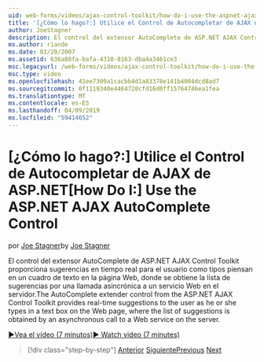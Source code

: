 ```yaml
---
uid: web-forms/videos/ajax-control-toolkit/how-do-i-use-the-aspnet-ajax-autocomplete-control
title: '[¿Cómo lo hago?:] Utilice el Control de Autocompletar de AJAX de ASP.NET | Microsoft Docs'
author: JoeStagner
description: El control del extensor AutoComplete de ASP.NET AJAX Control Toolkit proporciona sugerencias en tiempo real para el usuario como tipos piensan en un cuadro de texto en el que...
ms.author: riande
ms.date: 03/20/2007
ms.assetid: 636a88fa-bafa-4310-8163-dba4a3461ce3
msc.legacyurl: /web-forms/videos/ajax-control-toolkit/how-do-i-use-the-aspnet-ajax-autocomplete-control
msc.type: video
ms.openlocfilehash: 41ee7309a1cacbb4d1a83378e141b4004dcd8ad7
ms.sourcegitcommit: 0f1119340e4464720cfd16d0ff15764746ea1fea
ms.translationtype: MT
ms.contentlocale: es-ES
ms.lasthandoff: 04/09/2019
ms.locfileid: "59414652"
---
```

# <a name="how-do-i-use-the-aspnet-ajax-autocomplete-control"></a><span data-ttu-id="a1ccd-103">[¿Cómo lo hago?:] Utilice el Control de Autocompletar de AJAX de ASP.NET</span><span class="sxs-lookup"><span data-stu-id="a1ccd-103">[How Do I:] Use the ASP.NET AJAX AutoComplete Control</span></span>

<span data-ttu-id="a1ccd-104">por [Joe Stagner](https://github.com/JoeStagner)</span><span class="sxs-lookup"><span data-stu-id="a1ccd-104">by [Joe Stagner](https://github.com/JoeStagner)</span></span>

<span data-ttu-id="a1ccd-105">El control del extensor AutoComplete de ASP.NET AJAX Control Toolkit proporciona sugerencias en tiempo real para el usuario como tipos piensan en un cuadro de texto en la página Web, donde se obtiene la lista de sugerencias por una llamada asincrónica a un servicio Web en el servidor.</span><span class="sxs-lookup"><span data-stu-id="a1ccd-105">The AutoComplete extender control from the ASP.NET AJAX Control Toolkit provides real-time suggestions to the user as he or she types in a text box on the Web page, where the list of suggestions is obtained by an asynchronous call to a Web service on the server.</span></span>

[<span data-ttu-id="a1ccd-106">&#9654;Vea el vídeo (7 minutos)</span><span class="sxs-lookup"><span data-stu-id="a1ccd-106">&#9654; Watch video (7 minutes)</span></span>](https://channel9.msdn.com/Blogs/ASP-NET-Site-Videos/how-do-i-use-the-aspnet-ajax-autocomplete-control)

> [!div class="step-by-step"]
> <span data-ttu-id="a1ccd-107">[Anterior](how-do-i-use-the-aspnet-ajax-slider-control.md)
> [Siguiente](how-do-i-configure-the-aspnet-ajax-calendar-control.md)</span><span class="sxs-lookup"><span data-stu-id="a1ccd-107">[Previous](how-do-i-use-the-aspnet-ajax-slider-control.md)
[Next](how-do-i-configure-the-aspnet-ajax-calendar-control.md)</span></span>
